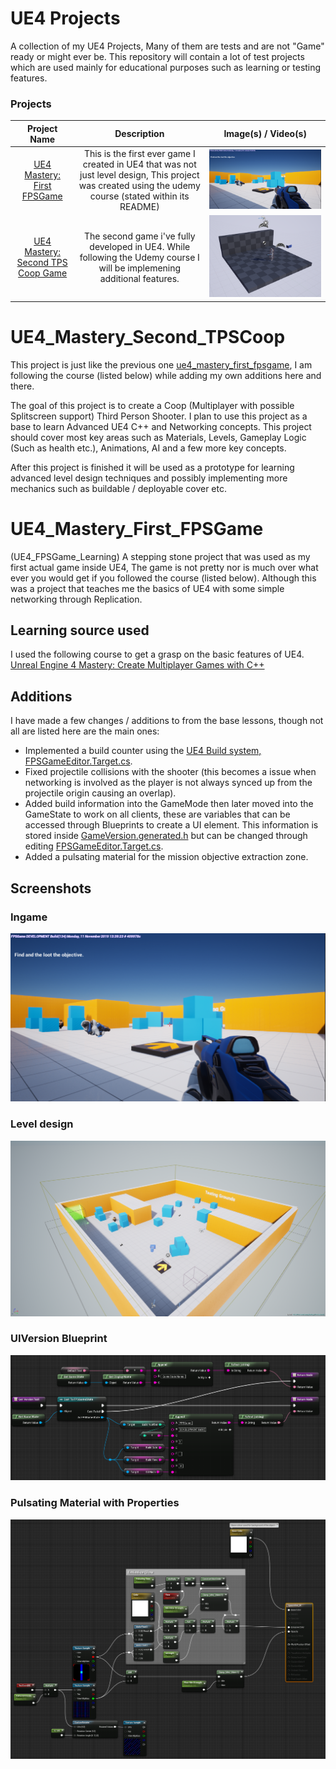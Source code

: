 # UE4 Projects
A collection of my UE4 Projects, Many of them are tests and are not "Game" ready or might ever be. 
This repository will contain a lot of test projects which are used mainly for educational purposes such as learning or testing features.


### Projects

| Project Name  | Description | Image(s) / Video(s) |
:----:|:----:|:----:
[UE4 Mastery: First FPSGame](#ue4_mastery_first_fpsgame) | This is the first ever game I created in UE4 that was not just level design, This project was created using the udemy course (stated within its README) | ![Ingame](resources/ue4_mastery_first_fpsgame/ue4_mastery_first_fpsgame.ingame.PNG "Ingame")
[UE4 Mastery: Second TPS Coop Game](#ue4_mastery_second_tpscoop) | The second game i've fully developed in UE4. While following the Udemy course I will be implemening additional features. | ![Editor](resources/ue4_mastery_second_tpscoop/Prototype_TestLevel_With_CharAnim.PNG "Editor")

# UE4_Mastery_Second_TPSCoop
This project is just like the previous one [ue4_mastery_first_fpsgame](#ue4_mastery_first_fpsgame), I am following the course (listed below) while adding my own additions here and there. 

The goal of this project is to create a Coop (Multiplayer with possible Splitscreen support) Third Person Shooter. 
I plan to use this project as a base to learn Advanced UE4 C++ and Networking concepts. 
This project should cover most key areas such as Materials, Levels, Gameplay Logic (Such as health etc.), Animations, AI and a few more key concepts.

After this project is finished it will be used as a prototype for learning advanced level design techniques and possibly implementing more mechanics such as buildable / deployable cover etc.

# UE4_Mastery_First_FPSGame 
(UE4_FPSGame_Learning)
A stepping stone project that was used as my first actual game inside UE4, The game is not pretty nor is much over what ever you would get if you followed the course (listed below). 
Although this was a project that teaches me the basics of UE4 with some simple networking through Replication.

## Learning source used
I used the following course to get a grasp on the basic features of UE4.  
[Unreal Engine 4 Mastery: Create Multiplayer Games with C++](https://www.udemy.com/unrealengine-cpp)

## Additions
I have made a few changes / additions to from the base lessons, though not all are listed here are the main ones:
- Implemented a build counter using the [UE4 Build system, FPSGameEditor.Target.cs](https://github.com/CallumCarmicheal/UE4_Learning_Projects/tree/master/ue4_mastery_first_fpsgame/Source/FPSGameEditor.Target.cs).
- Fixed projectile collisions with the shooter (this becomes a issue when networking is involved as the player is not always synced up from the projectile origin causing an overlap).
- Added build information into the GameMode then later moved into the GameState to work on all clients, these are variables that can be accessed through Blueprints to create a UI element. 
This information is stored inside [GameVersion.generated.h](https://github.com/CallumCarmicheal/UE4_Learning_Projects/tree/master/ue4_mastery_first_fpsgame/Source/FPSGame/Public/GameVersion.generated.h) 
but can be changed through editing [FPSGameEditor.Target.cs](https://github.com/CallumCarmicheal/UE4_Learning_Projects/tree/master/ue4_mastery_first_fpsgame/Source/FPSGameEditor.Target.cs).
- Added a pulsating material for the mission objective extraction zone.

## Screenshots
### Ingame
![Ingame](resources/ue4_mastery_first_fpsgame/ue4_mastery_first_fpsgame.ingame.PNG "Ingame")

### Level design
![Level design](resources/ue4_mastery_first_fpsgame/ue4_mastery_first_fpsgame.level_design.PNG "Level design")

### UIVersion Blueprint
![Version Blueprint](resources/ue4_mastery_first_fpsgame/ue4_mastery_first_fpsgame.version_info_example.PNG "Blueprint for showing Version on UI")

### Pulsating Material with Properties
![Pulsating Material with Properties](resources/ue4_mastery_first_fpsgame/ue4_mastery_first_fpsgame.customizable_pulsing_material.PNG "Pulsating Material with Properties")
